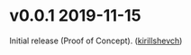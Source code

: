 # v0.0.1 2019-11-15

Initial release (Proof of Concept). ([kirillshevch](https://github.com/kirillshevch/flow_trace/pull/1))
